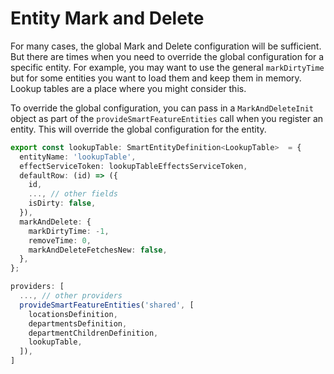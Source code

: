 # Entity Mark and Delete

For many cases, the global Mark and Delete configuration will be sufficient. But there are times when you need to override the global configuration for a specific entity. For example, you may want to use the general `markDirtyTime` but for some entities you want to load them and keep them in memory. Lookup tables are a place where you might consider this.

To override the global configuration, you can pass in a `MarkAndDeleteInit` object as part of the `provideSmartFeatureEntities` call when you register an entity. This will override the global configuration for the entity.

```typescript
export const lookupTable: SmartEntityDefinition<LookupTable>  = {
  entityName: 'lookupTable',
  effectServiceToken: lookupTableEffectsServiceToken,
  defaultRow: (id) => ({
    id,
    ..., // other fields
    isDirty: false,
  }),
  markAndDelete: {
    markDirtyTime: -1,
    removeTime: 0,
    markAndDeleteFetchesNew: false,
  },
};
```

```typescript
providers: [
  ..., // other providers
  provideSmartFeatureEntities('shared', [
    locationsDefinition,
    departmentsDefinition,
    departmentChildrenDefinition,
    lookupTable,
  ]),
]
```

